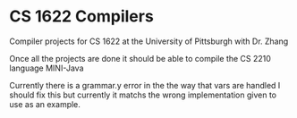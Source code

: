 # CS 1622 Compilers

Compiler projects for CS 1622 at the University of Pittsburgh with Dr. Zhang

Once all the projects are done it should be able to compile the CS 2210 language MINI-Java
 
Currently there is a grammar.y error in the the way that vars are handled
I should fix this but currently it matchs the wrong implementation given 
to use as an example.
